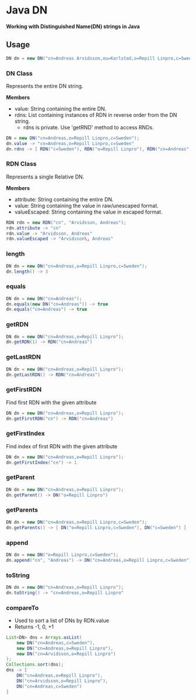 # Java DN

**Working with Distinguished Name(DN) strings in Java**    

## Usage
```java
DN dn = new DN("cn=Andreas Arvidsson,ou=Karlstad,o=Repill Linpro,c=Sweden");
```

### DN Class 
Represents the entire DN string.

**Members**
* value: String containing the entire DN.
* rdns: List containing instances of RDN in reverse order from the DN string.
    - rdns is private. Use 'getRND' method to access RNDs.

```java
DN = new DN("cn=Andreas,o=Repill Linpro,c=Sweden");
dn.value -> "cn=Andreas,o=Repill Linpro,c=Sweden"
dn.rdns -> [ RDN("c=Sweden"), RDN("o=Repill Linpro"), RDN("cn=Andreas") ]  
```

### RDN Class
Represents a single Relative DN.

**Members**
* attribute: String containing the entire DN.
* value: String containing the value in raw/unescaped format. 
* valueEscaped: String containing the value in escaped format. 

```java
RDN rdn = new RDN("cn", "Arvidsson, Andreas");
rdn.attribute -> "cn"
rdn.value -> "Arvidsson, Andreas"
rdn.valueEscaped -> "Arvidsson\, Andreas"
```

### length
```java
DN dn = new DN("cn=Andreas,o=Repill Linpro,c=Sweden");
dn.length() -> 3
```

### equals
```java
DN dn = new DN("cn=Andreas");
dn.equals(new DN("cn=Andreas")) -> true
dn.equals("cn=Andreas") -> true
```

### getRDN
```java
DN dn = new DN("cn=Andreas,o=Repill Linpro");
dn.getRDN(1) -> RDN("cn=Andreas")
```

### getLastRDN
```java
DN dn = new DN("cn=Andreas,o=Repill Linpro");
dn.getLastRDN() -> RDN("cn=Andreas")
```

### getFirstRDN
Find first RDN with the given attribute
```java
DN dn = new DN("cn=Andreas,o=Repill Linpro");
dn.getFirstRDN("cn") -> RDN("cn=Andreas")
```

### getFirstIndex
Find index of first RDN with the given attribute
```java
DN dn = new DN("cn=Andreas,o=Repill Linpro");
dn.getFirstIndex("cn") -> 1
```

### getParent
```java
DN dn = new DN("cn=Andreas,o=Repill Linpro");
dn.getParent() -> DN("o=Repill Linpro")
```

### getParents
```java
DN dn = new DN("cn=Andreas,o=Repill Linpro,c=Sweden");
dn.getParents() -> [ DN("o=Repill Linpro,c=Sweden"), DN("c=Sweden") ]
```

### append
```java
DN dn = new DN("o=Repill Linpro,c=Sweden");
dn.append("cn", "Andreas") -> DN("cn=Andreas,o=Repill Linpro,c=Sweden")
```

### toString
```java
DN dn = new DN("cn=Andreas,o=Repill Linpro");
dn.toString() -> "cn=Andreas,o=Repill Linpro"
```

### compareTo
* Used to sort a list of DNs by RDN.value
* Returns -1, 0, +1 
```java
List<DN> dns = Arrays.asList(
    new DN("cn=Andreas,c=Sweden"),
    new DN("cn=Andreas,o=Repill Linpro"),
    new DN("cn=Arvidsson,o=Repill Linpro")
);
Collections.sort(dns);
dns -> [
    DN("cn=Andreas,o=Repill Linpro"),
    DN("cn=Arvidsson,o=Repill Linpro"),
    DN("cn=Andreas,c=Sweden")
]
```
